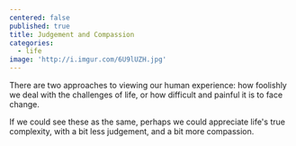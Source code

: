 ```yaml
---
centered: false
published: true
title: Judgement and Compassion
categories:
  - life
image: 'http://i.imgur.com/6U9lUZH.jpg'
---
```

There are two approaches 
to viewing our human experience:
how foolishly we deal with the challenges of life,
or how difficult and painful it is to face change.

If we could see these as the same,
perhaps we could appreciate 
life's true complexity,
with a bit less judgement,
and a bit more compassion.
